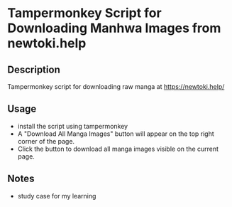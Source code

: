 # Tampermonkey Script for Downloading Manhwa Images from newtoki.help

## Description
Tampermonkey script for downloading raw manga at https://newtoki.help/

## Usage
- install the script using tampermonkey
- A "Download All Manga Images" button will appear on the top right corner of the page.
- Click the button to download all manga images visible on the current page.

## Notes
- study case for my learning 
